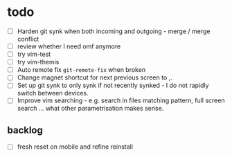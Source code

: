 # todo

- [ ] Harden git synk when both incoming and outgoing - merge / merge conflict
- [ ] review whether I need omf anymore
- [ ] try vim-test
- [ ] try vim-themis
- [ ] Auto remote fix `git-remote-fix` when broken
- [ ] Change magnet shortcut for next previous screen to ,.
- [ ] Set up git synk to only synk if not recently synked - I do not rapidly
  switch between devices.
- [ ] Improve vim searching - e.g. search in files matching pattern, full screen
  search ... what other parametrisation makes sense.

## backlog

- [ ] fresh reset on mobile and refine reinstall
